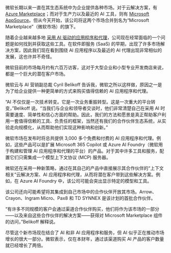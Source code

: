 微软长期以来一直在其生态系统中为企业提供各种市场。对于云解决方案，有 [Azure Marketplace](https://azuremarketplace.microsoft.com/)；而对于生产力以及最近的 AI 工具，则有 [Microsoft AppSource](https://appsource.microsoft.com/en-us/)。但从今天开始，该公司将这两个市场合并到名为“Microsoft Marketplace”（微软市场）的旗下。

随着企业越来越多地 [采用 AI 驱动的应用程序和代理](https://thenewstack.io/microsoft-ai-business-agents-will-kill-saas-by-2030/)，公司现在经常面临的一个问题是如何找到并获取这些工具。在软件即服务 (SaaS) 的早期，出现了许多市场解决方案，因此我们现在看到围绕 AI 应用程序以及最近的 AI 代理出现非常相似的发展，这也许并不奇怪。

微软目前的市场每月约有六百万访客，这对于大型企业和小型专业开发商店来说，都是一个巨大的潜在客户市场。

微软云与 AI 营销副总裁 Cyril Belikoff 告诉我，微软之所以这样做，原因之一是为了给企业提供一种更简单的方式来购买值得信赖的 AI 应用程序和代理。

“AI 不仅仅是一次技术转变。它是一次业务重振转型。这是一次重大的平台转变，”Belikoff 说。“当我们与企业和领导者交谈时，他们非常清楚自己在采用 AI 时需要速度、简单性和信心方面的帮助。因此，我们的方法和愿景是真正帮助客户利用一套值得信赖的工具、负责任的框架，当然还有我们的合作伙伴生态系统，从实验走向规模化，从而帮助他们实现这种影响和创新。”

微软市场在发布时将总共提供 3,000 多个免费和付费的 AI 应用程序和代理。例如，这些产品可以是扩展 Microsoft 365 Copilot 或 Azure AI Foundry（微软用于构建和管理 AI 应用程序和代理的平台）的产品。对于其中许多工具和服务，配置它们只需集成一个模型上下文协议 (MCP) 服务器。

微软还在采用一种新策略，通过在其自己的产品中直接展示其合作伙伴的“上下文相关”云解决方案、AI 应用程序和代理，从而将潜在客户带到这些解决方案。例如，在 Azure AI Foundry 中，该公司可能会突出显示特定的模型和工具。

该公司还向可能希望将其集成到自己市场中的合作伙伴开放其市场。Arrow、Crayon、Ingram Micro、Pax8 和 TD SYNNEX 是该计划的首批合作伙伴。

“有许多不同规模的客户会通过渠道合作伙伴购买，他们将作为该市场的一部分——以及来自这些合作伙伴的解决方案——获得对 Microsoft Marketplace 组件的访问，”Belikoff 解释说。

尽管这个新市场现在结合了 AI 和非 AI 应用程序和服务，但 AI 似乎正在推动市场增长的很大一部分。微软表示，仅在本财年，通过该渠道购买 AI 产品的客户数量就已经增长了两倍。